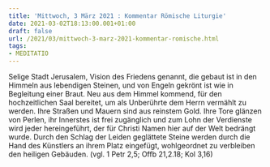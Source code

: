 ```yaml
---
title: 'Mittwoch, 3 März 2021 : Kommentar Römische Liturgie'
date: 2021-03-02T18:13:00.001+01:00
draft: false
url: /2021/03/mittwoch-3-marz-2021-kommentar-romische.html
tags: 
- MEDITATIO
---
```


Selige Stadt Jerusalem, Vision des Friedens genannt, die gebaut ist in den Himmeln aus lebendigen Steinen, und von Engeln gekrönt ist wie in Begleitung einer Braut. Neu aus dem Himmel kommend, für den hochzeitlichen Saal bereitet, um als Unberührte dem Herrn vermählt zu werden. Ihre Straßen und Mauern sind aus reinstem Gold. Ihre Tore glänzen von Perlen, ihr Innerstes ist frei zugänglich und zum Lohn der Verdienste wird jeder hereingeführt, der für Christi Namen hier auf der Welt bedrängt wurde. Durch den Schlag der Leiden geglättete Steine werden durch die Hand des Künstlers an ihrem Platz eingefügt, wohlgeordnet zu verbleiben den heiligen Gebäuden. (vgl. 1 Petr 2,5; Offb 21,2.18; Kol 3,16)